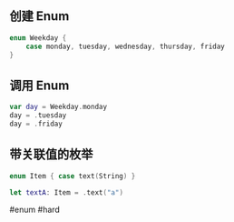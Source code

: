 ## 创建 Enum

```swift
enum Weekday {
    case monday, tuesday, wednesday, thursday, friday
}
```

## 调用 Enum

```swift
var day = Weekday.monday
day = .tuesday
day = .friday
```

## 带关联值的枚举

```swift
enum Item { case text(String) } 

let textA: Item = .text("a")
```

#enum #hard 